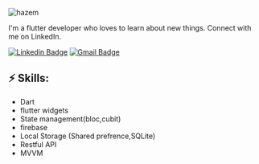 ![hazem](https://github.com/user-attachments/assets/1c14d814-d8d5-49f6-b234-94f2516e027f)


<!-- You can create your own header images using Canva, it has a lot of templates. If you do, use the following link https://www.canva.com/join/celeriac-tread-jellyfish -->
I'm a flutter developer who loves to learn about new things. Connect with me on LinkedIn.



[![Linkedin Badge](https://img.shields.io/badge/-LinkedIn-blue?style=flat-square&logo=Linkedin&logoColor=white&link=https://www.linkedin.com/in/mohamed-hazem-12951625a/)](https://www.linkedin.com/in/mohamed-hazem-12951625a/)
[![Gmail Badge](https://img.shields.io/badge/-Gmail-red?style=flat-square&logo=Gmail&logoColor=white&link=mailto:engmido1002@gmail.com)](mailto:engmido1002@gmail.com)


## ⚡ Skills:
- Dart
- flutter widgets
- State management(bloc,cubit) 
- firebase
- Local Storage (Shared prefrence,SQLite)
- Restful API
- MVVM
